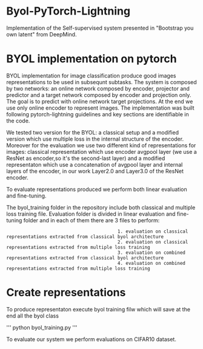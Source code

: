 # Byol-PyTorch-Lightning
Implementation of the Self-supervised system presented in "Bootstrap you own latent" from DeepMind. 

# BYOL implementation on pytorch 

BYOL implementation for image classification produce good images representations to be used in subsequnt subtasks. The system is composed by two networks: an online network composed by encoder, projector and predictor and a target network composed by encoder and projection only. The goal is to predict with online network target projections. At the end we use only online encoder to represent images. 
The implementation was built following pytorch-lightning guidelines and key sections are identifiable in the code.


We tested two version for the BYOL: a classical setup and a modified version which use multiple loss in the internal structure of the encoder. Moreover for the evaluation we use two different kind of representations for images: classical representation which use encoder avgpool layer (we use a ResNet as encoder,so it's the second-last layer) and a modified representaton which use a concatenation of avgpool layer and internal layers of the encoder, in our work Layer2.0 and Layer3.0 of the ResNet encoder. 

To evaluate representations produced we perform both linear evaluation and fine-tuning. 

The byol_training folder in the repository include both classical and multiple loss training file.
Evaluation folder is divided in linear evaluation and fine-tuning folder and in each of them there are 3 files to perform:

                                             1. evaluation on classical representations extracted from classical byol architecture        
                                             2. evaluation on classical representations extracted from multiple loss training 
                                             3. evaluation on combined representations extracted from classical byol architecture
                                             4. evaluation on combined representations extracted from multiple loss training
                                             
                                             
# Create representations
To produce representaton execute byol training filw which will save at the end all the byol class


''' python byol_training.py '''


To evaluate our system we perform evaluations on CIFAR10 dataset.
